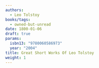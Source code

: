 ```yaml
---
authors:
  - Leo Tolstoy
books/tags:
  - owned-but-unread
date: 1800-01-06
draft: true
params:
  isbn13: "9780060586973"
  year: "2004"
title: Great Short Works Of Leo Tolstoy
weight: 1
---
```


<!--more-->
